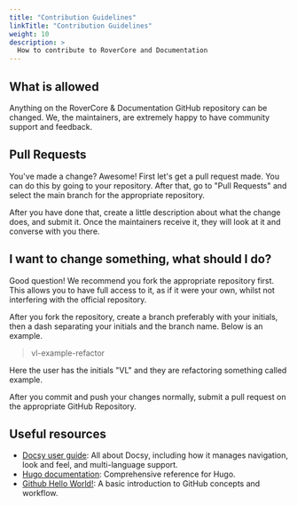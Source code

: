 ```yaml
---
title: "Contribution Guidelines"
linkTitle: "Contribution Guidelines"
weight: 10
description: >
  How to contribute to RoverCore and Documentation
---
```


## What is allowed
Anything on the RoverCore & Documentation GitHub repository can be changed. We, the maintainers, are extremely happy to have community support and feedback.

## Pull Requests
You've made a change? Awesome! First let's get a pull request made. You can do this by going to your repository. After that, go to "Pull Requests" and select the main branch for the appropriate repository.

After you have done that, create a little description about what the change does, and submit it. Once the maintainers receive it, they will look at it and converse with you there.
## I want to change something, what should I do?
Good question! We recommend you fork the appropriate repository first. This allows you to have full access to it, as if it were your own, whilst not interfering with the official repository.

After you fork the repository, create a branch preferably with your initials, then a dash separating your initials and the branch name. Below is an example.
> vl-example-refactor

Here the user has the initials "VL" and they are refactoring something called example.

After you commit and push your changes normally, submit a pull request on the appropriate GitHub Repository.


## Useful resources

* [Docsy user guide](https://www.docsy.dev/docs/): All about Docsy, including how it manages navigation, look and feel, and multi-language support.
* [Hugo documentation](https://gohugo.io/documentation/): Comprehensive reference for Hugo.
* [Github Hello World!](https://guides.github.com/activities/hello-world/): A basic introduction to GitHub concepts and workflow.



